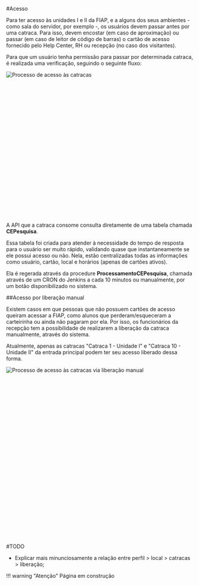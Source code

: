 #Acesso

Para ter acesso às unidades I e II da FIAP, e a alguns dos seus ambientes - como sala do servidor, por exemplo -,
os usuários devem passar antes por uma catraca. Para isso, devem encostar (em caso de aproximação) ou passar
(em caso de leitor de código de barras) o cartão de acesso fornecido pelo Help Center, RH ou recepção (no caso
dos visitantes).

Para que um usuário tenha permissão para passar por determinada catraca, é realizada uma verificação, seguindo o
seguinte fluxo:

<div style="height: 390px; overflow-x:scroll;">
    <img src="/processos/catracas/acesso.svg" style="max-width: initial;" alt="Processo de acesso às catracas">
</div>

A API que a catraca consome consulta diretamente de uma tabela chamada **CEPesquisa**.

Essa tabela foi criada para atender à necessidade do tempo de resposta para o usuário ser muito rápido, validando quase
que instantaneamente se ele possui acesso ou não. Nela, estão centralizadas todas as informações como usuário, cartão,
local e horários (apenas de cartões ativos).

Ela é regerada através da procedure **ProcessamentoCEPesquisa**, chamada através de um CRON do Jenkins a cada 10 minutos
ou manualmente, por um botão disponibilizado no sistema.

##Acesso por liberação manual

Existem casos em que pessoas que não possuem cartões de acesso queiram acessar a FIAP, como alunos que perderam/esqueceram
a carteirinha ou ainda não pagaram por ela. Por isso, os funcionários da recepção tem a possibilidade de realizarem a liberação
da catraca manualmente, através do sistema.

Atualmente, apenas as catracas "Catraca 1 - Unidade I" e "Catraca 10 - Unidade II" da entrada principal podem ter seu
acesso liberado dessa forma.

<div style="height: 460px; overflow-x:scroll;">
    <img src="/processos/catracas/liberacao-manual.svg" style="max-width: initial;" alt="Processo de acesso às catracas via liberação manual">
</div>

#TODO

- Explicar mais minunciosamente a relação entre perfil > local > catracas > liberação;

!!! warning "Atenção"
    Página em construção

